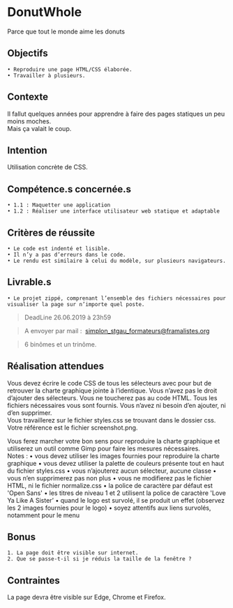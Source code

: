 # DonutWhole
Parce que tout le monde aime les donuts

## Objectifs
    • Reproduire une page HTML/CSS élaborée.
    • Travailler à plusieurs.

## Contexte
Il fallut quelques années pour apprendre à faire des pages statiques un peu moins moches.  
Mais ça valait le coup.

## Intention
Utilisation concrète de CSS.

## Compétence.s concernée.s
    • 1.1 : Maquetter une application
    • 1.2 : Réaliser une interface utilisateur web statique et adaptable

## Critères de réussite
    • Le code est indenté et lisible.
    • Il n’y a pas d’erreurs dans le code. 
    • Le rendu est similaire à celui du modèle, sur plusieurs navigateurs. 

## Livrable.s
    • Le projet zippé, comprenant l’ensemble des fichiers nécessaires pour visualiser la page sur n’importe quel poste.

> DeadLine 26.06.2019 à 23h59

> A envoyer par mail :  simplon_stgau_formateurs@framalistes.org


> 6 binômes et un trinôme.

## Réalisation attendues
Vous devez écrire le code CSS de tous les sélecteurs avec pour but de retrouver la charte
graphique jointe à l’identique. Vous n’avez pas le droit d’ajouter des sélecteurs. Vous ne toucherez pas au code HTML. Tous les fichiers nécessaires vous sont fournis. Vous n’avez ni besoin d’en ajouter, ni d’en supprimer.   
Vous travaillerez sur le fichier styles.css se trouvant dans le dossier css.  
Votre référence est le fichier screenshot.png.   

Vous ferez marcher votre bon sens pour reproduire la charte graphique et utiliserez un outil comme Gimp pour faire les mesures nécessaires.  
Notes :
• vous devez utiliser les images fournies pour reproduire la charte graphique
• vous devez utiliser la palette de couleurs présente tout en haut du fichier styles.css
• vous n’ajouterez aucun sélecteur, aucune classe
• vous n’en supprimerez pas non plus
• vous ne modifierez pas le fichier HTML, ni le fichier normalize.css
• la police de caractère par défaut est 'Open Sans'
• les titres de niveau 1 et 2 utilisent la police de caractère 'Love Ya Like A Sister’
• quand le logo est survolé, il se produit un effet (observez les 2 images fournies pour le logo)
• soyez attentifs aux liens survolés, notamment pour le menu

## Bonus
    1. La page doit être visible sur internet.
    2. Que se passe-t-il si je réduis la taille de la fenêtre ?

## Contraintes
La page devra être visible sur Edge, Chrome et Firefox.
